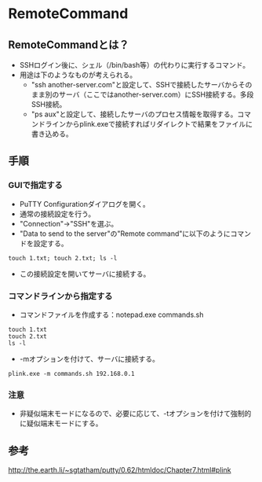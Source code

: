 ﻿# RemoteCommand

## RemoteCommandとは？

- SSHログイン後に、シェル（/bin/bash等）の代わりに実行するコマンド。
- 用途は下のようなものが考えられる。
  - "ssh another-server.com"と設定して、SSHで接続したサーバからそのまま別のサーバ（ここではanother-server.com）にSSH接続する。多段SSH接続。
  - "ps aux"と設定して、接続したサーバのプロセス情報を取得する。コマンドラインからplink.exeで接続すればリダイレクトで結果をファイルに書き込める。

## 手順
### GUIで指定する

- PuTTY Configurationダイアログを開く。
- 通常の接続設定を行う。
- "Connection"->"SSH"を選ぶ。
- "Data to send to the server"の"Remote command"に以下のようにコマンドを設定する。

```
touch 1.txt; touch 2.txt; ls -l
```

- この接続設定を開いてサーバに接続する。

### コマンドラインから指定する

- コマンドファイルを作成する：notepad.exe commands.sh

```
touch 1.txt
touch 2.txt
ls -l
```

- -mオプションを付けて、サーバに接続する。

```
plink.exe -m commands.sh 192.168.0.1
```

### 注意

- 非疑似端末モードになるので、必要に応じて、-tオプションを付けて強制的に疑似端末モードにする。

## 参考
http://the.earth.li/~sgtatham/putty/0.62/htmldoc/Chapter7.html#plink
